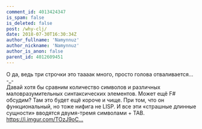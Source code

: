 ```yaml
---
comment_id: 4013424347
is_spam: false
is_deleted: false
post: /why-clj/
date: 2018-07-30T16:30:34Z
author_fullname: 'Namynnuz'
author_nickname: 'Namynnuz'
author_is_anon: false
parent_id: 4012609451
---
```


<p>О да, ведь три строчки это таааак много, просто голова отваливается... -_-<br>Давай хотя бы сравним количество символов и различных маловразумительных синтаксических элементов. Может ещё F# обсудим? Там это будет ещё короче и чище. При том, что он функциональный, но тоже нифига не LISP. И все эти «страшные длинные сущности» вводятся двумя-тремя символами + TAB.<br><a href="https://i.imgur.com/TOzJ9oC.png" rel="nofollow noopener" title="https://i.imgur.com/TOzJ9oC.png">https://i.imgur.com/TOzJ9oC...</a></p>
